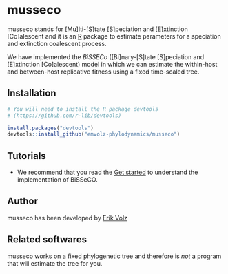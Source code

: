 # musseco

musseco stands for [Mu]lti-[S]tate [S]peciation and [E]xtinction [Co]alescent and
it is an [R](https://www.r-project.org/) package to estimate parameters for 
a speciation and extinction coalescent process.


We have implemented the *BiSSECo* ([Bi]nary-[S]tate [S]peciation and [E]xtinction [Co]alescent) model in which we can estimate the within-host and between-host 
replicative fitness using a fixed time-scaled tree.



## Installation

```r
# You will need to install the R package devtools 
# (https://github.com/r-lib/devtools)

install.packages("devtools")
devtools::install_github("emvolz-phylodynamics/musseco")
```



## Tutorials

* We recommend that you read the [Get started](http://emvolz-phylodynamics.github.io/musseco/articles/musseco.html) to 
understand the implementation of BiSSeCO.



## Author

musseco has been developed by [Erik Volz](https://profiles.imperial.ac.uk/e.volz)



## Related softwares

musseco works on a fixed phylogenetic tree and therefore is *not* a program that 
will estimate the tree for you.

